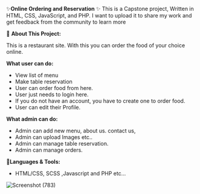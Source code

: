✨**Online Ordering and Reservation** ✨
This is a Capstone project,  Written in HTML, CSS, JavaScript, and PHP. I want to upload it to share my work and get feedback from the community to learn more 

🎏 **About This Project:**

This is a restaurant site. With this you can order the food of your choice online.

**What user can do:**

* View list of menu
* Make table reservation
* User can order food from here.
* User just needs to login here.
* If you do not have an account, you have to create one to order food.
* User can edit their Profile.


**What admin can do:**

* Admin can add new menu, about us. contact us,
* Admin can upload Images etc..
* Admin can manage table reservation.
* Admin can manage orders.

🔧**Languages & Tools:**

* HTML/CSS, SCSS ,Javascript and PHP etc...

![Screenshot (783)](https://github.com/JheremeiArciaga/Online-Ordering-and-Reservation/assets/92977447/3460ba23-3052-45c1-8915-09c1744eba4a)

